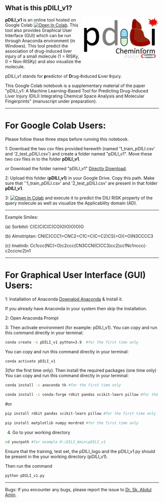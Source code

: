 ## What is this pDILI_v1?

<img src="https://github.com/Amincheminfom/pDILI_v1/blob/main/pDILI_logo.jpg" alt="pDILI Logo" width="250" align="right"/>

**pDILI_v1** is an online tool hosted on Google Colab [![Open In Colab](https://colab.research.google.com/assets/colab-badge.svg)](https://colab.research.google.com/drive/1SXPN1QfGngGKRZQgvWPytrfZv8q1TX3N#scrollTo=4SVqxdmO0MQM). This tool also provides Graphical User Interface (GUI) which can be run through Anaconda environment (in Windows). This tool predict the association of drug-induced liver injury of a small molecule (1 = RISKy, 0 = Non-RISKy) and also visualize the molecule.



pDILI_v1 stands for **p**redictor of **D**rug-**I**nduced **L**iver **I**njury. 

This Google Colab notebook is a supplementary material of the paper "pDILI_v1: A Machine Learning-Based Tool for Predicting Drug-Induced Liver Injury (DILI) Integrating Chemical Space Analysis and Molecular Fingerprints" (manuscript under preparation).

---
# For Google Colab Users:
Please follow these three steps before running this notebook.

1: Download the two csv files provided herewith (named '1_train_pDILI.csv' and '2_test_pDILI.csv') and create a folder named "pDILI_v1". Move these two csv files in to the folder **pDILI_v1**.

or Download the folder named "pDILI_v1" [Directly Download](https://drive.google.com/drive/u/1/folders/1r1NZOxiNmtwSyYogbYTXuDd7ymN9I_Sc).

2: Upload this folder (**pDILI_v1**) in your Google Drive. Copy this path. Make sure that ''1_train_pDILI.csv' and '2_test_pDILI.csv' are present in that folder **pDILI_v1**.

3: [![Open In Colab](https://colab.research.google.com/assets/colab-badge.svg)](https://colab.research.google.com/drive/1SXPN1QfGngGKRZQgvWPytrfZv8q1TX3N#scrollTo=4SVqxdmO0MQM) and execute it to predict the DILI RISK property of the query molecule as well as visualize the Applicability domain (AD).

---
Example Smiles:

(a) Sorbitol: C(C(C(C(C(CO)O)O)O)O)O

(b) Almotriptan: CN(C)CCC1=CNC2=C1C=C(C=C2)CS(=O)(=O)N3CCCC3

(c) Imatinib: Cc1ccc(NC(=O)c2ccc(CN3CCN(C)CC3)cc2)cc1Nc1nccc(-c2cccnc2)n1

---
# For Graphical User Interface (GUI) Users:

1: Installation of Anaconda
[Downalod Anaconda](https://www.anaconda.com/download)  & Install it.

If you already have Anaconda in your system then skip the Installation.

2: Open Anaconda Prompt

3: Then activate environment (for example: pDILI_v1). You can copy and run this command directly in your terminal:

   ```bash
   conda create -n pDILI_v1 python=3.9  #for the first time only
   ```
You can copy and run this command directly in your terminal:

   ```bash
   conda activate pDILI_v1
   ```
3(for the first time only). Then install the required packages (one time only)
You can copy and run this command directly in your terminal:

   ```bash
   conda install -c anaconda tk #for the first time only
   ```
   ```bash
   conda install -c conda-forge rdkit pandas scikit-learn pillow #for the first time only
   ```
#or
   ```bash
   pip install rdkit pandas scikit-learn pillow #for the first time only
   ```
   ```bash
   pip install matplotlib numpy mordred #for the first time only
   ```
4. Go to your working directory

  ```bash
cd yourpath #for example D:\DILI_Amin\pDILI_v1
   ```
Ensure that the training, test set, the pDILI_logo and the pDILI_v1.py should be present in the your working directory (pDILI_v1).

Then run the command
   ```bash
   python pDILI_v1.py
   ```
---
Bugs: If you encounter any bugs, please report the issue to [Dr. Sk. Abdul Amin](mailto:pharmacist.amin@gmail.com).

